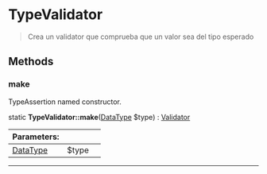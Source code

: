 
                                                                                                                                            
    
# TypeValidator


> Crea un validator que comprueba que un valor sea del tipo esperado
>
> 








## Methods

### make
TypeAssertion named constructor.


static **TypeValidator::make**([DataType](../../../../DataType.md) $type) : [Validator](../../../../Validator.md)


|Parameters: | | |
| --- | --- | --- |
|[DataType](../../../../DataType.md) |$type |  |

---


                                                                                                                                                                                                                                                                                                                                                                                                            
    
                                                                                                                                                                                                                                                                             
                